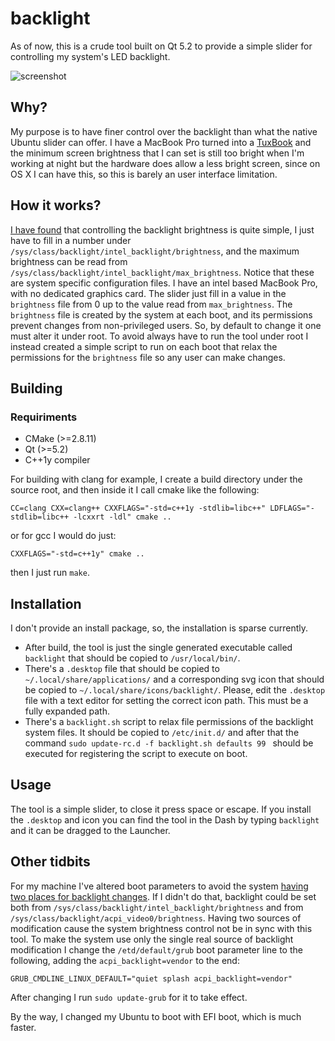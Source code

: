 backlight
=========

As of now, this is a crude tool built on Qt 5.2 to provide a simple slider for
controlling my system's LED backlight.

![screenshot](http://i.imgur.com/loAUO87.png)

Why?
----

My purpose is to have finer control over the backlight than what the native
Ubuntu slider can offer. I have a MacBook Pro turned into a
[TuxBook](http://cweiske.de/tagebuch/tuxbook.htm) and the minimum screen
brightness that I can set is still too bright when I'm working at night but the
hardware does allow a less bright screen, since on OS X I can have this, so this
is barely an user interface limitation.

How it works?
-------------

[I have found](http://askubuntu.com/questions/282201) that controlling the
backlight brightness is quite simple, I just have to fill in a number under
`/sys/class/backlight/intel_backlight/brightness`,
and the maximum brightness can be read from
`/sys/class/backlight/intel_backlight/max_brightness`.
Notice that these are system specific configuration files. I have an intel based
MacBook Pro, with no dedicated graphics card. The slider just fill in a value in
the `brightness` file from 0 up to the value read from `max_brightness`.
The `brightness` file is created by the system at each boot, and its permissions
prevent changes from non-privileged users. So, by default to change it one must
alter it under root. To avoid always have to run the tool under root I instead
created a simple script to run on each boot that relax the permissions for the
`brightness` file so any user can make changes.

Building
--------

### Requiriments

- CMake (>=2.8.11)
- Qt (>=5.2)
- C++1y compiler

For building with clang for example, I create a build directory under the source
root, and then inside it I call cmake like the following:

    CC=clang CXX=clang++ CXXFLAGS="-std=c++1y -stdlib=libc++" LDFLAGS="-stdlib=libc++ -lcxxrt -ldl" cmake ..

or for gcc I would do just:

    CXXFLAGS="-std=c++1y" cmake ..

then I just run `make`.

Installation
------------

I don't provide an install package, so, the installation is sparse currently.

- After build, the tool is just the single generated executable called
`backlight` that should be copied to `/usr/local/bin/`.
- There's a `.desktop` file that should be copied to
`~/.local/share/applications/` and a corresponding svg icon that should be
copied to `~/.local/share/icons/backlight/`. Please, edit the `.desktop` file
with a text editor for setting the correct icon path. This must be a fully
expanded path.
- There's a `backlight.sh` script to relax file permissions of the backlight
system files. It should be copied to `/etc/init.d/` and after that the command
`sudo update-rc.d -f backlight.sh defaults 99 ` should be executed for
registering the script to execute on boot.

Usage
-------------

The tool is a simple slider, to close it press space or escape. If you install
the `.desktop` and icon you can find the tool in the Dash by typing `backlight`
and it can be dragged to the Launcher.

Other tidbits
-------------

For my machine I've altered boot parameters to avoid the system [having two
places for backlight changes](http://askubuntu.com/questions/134984). If I
didn't do that, backlight could be set both from
`/sys/class/backlight/intel_backlight/brightness` and from
`/sys/class/backlight/acpi_video0/brightness`. Having two sources of
modification cause the system brightness control not be in sync with this tool.
To make the system use only the single real source of backlight modification I
change the `/etd/default/grub` boot parameter line to the following, adding the
`acpi_backlight=vendor` to the end:

    GRUB_CMDLINE_LINUX_DEFAULT="quiet splash acpi_backlight=vendor"

After changing I run `sudo update-grub` for it to take effect.

By the way, I changed my Ubuntu to boot with EFI boot, which is much faster.
